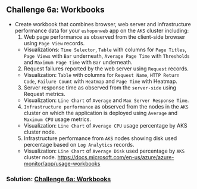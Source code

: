 ## Challenge 6a: Workbooks

* Create workbook that combines browser, web server and infrastructure performance data for your `eshoponweb` app on the `AKS` cluster including:
   1. Web page performance as observed from the client-side browser using `Page View` records.
     * Visualizations: `Time Selector`, `Table` with columns for `Page Titles`, `Page Views` with `Bar` underneath, `Average Page Time` with `Thresholds` and `Maximum Page time` with `Bar` underneath.
   2. Request failures reported by the web server using `Request` records.
     * Visualization: `Table` with columns for `Request Name`, `HTTP Return Code`, `Failure Count` with `Heatmap` and `Page Time` with Heatmap.
   3. Server response time as observed from the `server-side` using Request metrics.
     * Visualization: `Line Chart` of `Average` and `Max Server Response Time`.
   4. `Infrastructure performance` as observed from the nodes in the `AKS` cluster on which the application is deployed using `Average` and `Maximum CPU` usage metrics.
     * Visualization: `Line Chart` of `Average CPU` usage percentage by AKS cluster node.
   5. Infrastructure performance from `AKS` nodes showing disk used percentage based on `Log Analytics` records.
     * Visualization: `Line Chart` of `Average Disk` used percentage by `AKS` cluster node.
https://docs.microsoft.com/en-us/azure/azure-monitor/app/usage-workbooks

### Solution: [Challenge 6a: Workbooks](https://github.com/SpektraSystems/CloudLabs-Azure/tree/master/azure-monitoring/Instructions/Challenge%206a:%20Workbooks.md)
